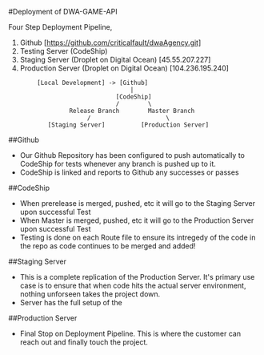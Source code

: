 #Deployment of DWA-GAME-API

Four Step Deployment Pipeline, 

1. Github [https://github.com/criticalfault/dwaAgency.git]
1. Testing Server (CodeShip)
1. Staging Server (Droplet on Digital Ocean) [45.55.207.227]
1. Production Server (Droplet on Digital Ocean) [104.236.195.240]

```
		[Local Development] -> [Github]
					              |
							  [CodeShip]
							  /        \
			     Release Branch        Master Branch
				      / 					\
		   [Staging Server]          [Production Server]
```

##Github
* Our Github Repository has been configured to push automatically to CodeShip for tests whenever any branch is pushed up to it.
* CodeShip is linked and reports to Github any successes or passes

##CodeShip
* When prerelease is merged, pushed, etc it will go to the Staging Server upon successful Test
* When Master is merged, pushed, etc it will go to the Production Server upon successful Test
* Testing is done on each Route file to ensure its intregedy of the code in the repo as code continues to be merged and added!

##Staging Server

* This is a complete replication of the Production Server. It's primary use case is to ensure that when code hits the actual server environment, nothing unforseen takes the project down.
* Server has the full setup of the 

##Production Server
* Final Stop on Deployment Pipeline. This is where the customer can reach out and finally touch the project.
